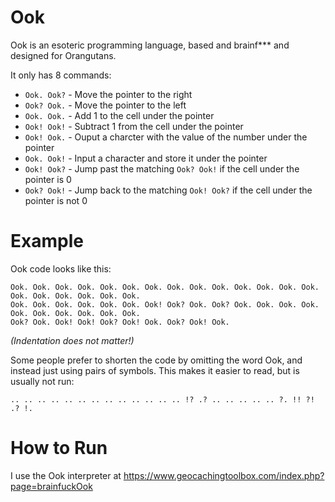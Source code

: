 # Ook
Ook is an esoteric programming language, based and brainf*** and designed for Orangutans.

It only has 8 commands:
* `Ook. Ook?` - Move the pointer to the right
* `Ook? Ook.` - Move the pointer to the left
* `Ook. Ook.` - Add 1 to the cell under the pointer
* `Ook! Ook!` - Subtract 1 from the cell under the pointer
* `Ook! Ook.` - Ouput a charcter with the value of the number under the pointer
* `Ook. Ook!` - Input a character and store it under the pointer
* `Ook! Ook?` - Jump past the matching `Ook? Ook!` if the cell under the pointer is 0
* `Ook? Ook!` - Jump back to the matching `Ook! Ook?` if the cell under the pointer is not 0

# Example
Ook code looks like this:
```ook
Ook. Ook. Ook. Ook. Ook. Ook. Ook. Ook. Ook. Ook. Ook. Ook. Ook. Ook. Ook. Ook. Ook. Ook. Ook. Ook. 
Ook. Ook. Ook. Ook. Ook. Ook. Ook! Ook? Ook. Ook? Ook. Ook. Ook. Ook. Ook. Ook. Ook. Ook. Ook. Ook. 
Ook? Ook. Ook! Ook! Ook? Ook! Ook. Ook? Ook! Ook.
```
_(Indentation does not matter!)_

Some people prefer to shorten the code by omitting the word Ook, and instead just using pairs of symbols. This makes it easier to read, but is usually not run:
```ook
.. .. .. .. .. .. .. .. .. .. .. .. .. !? .? .. .. .. .. .. ?. !! ?! .? !.
```

# How to Run
I use the Ook interpreter at https://www.geocachingtoolbox.com/index.php?page=brainfuckOok
